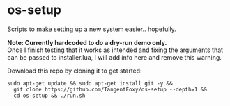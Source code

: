 # os-setup
Scripts to make setting up a new system easier.. hopefully.

**Note: Currently hardcoded to do a dry-run demo only.**  
Once I finish testing that it works as intended and fixing the arguments that
can be passed to installer.lua, I will add info here and remove this warning.

Download this repo by cloning it to get started:

```
sudo apt-get update && sudo apt-get install git -y &&
  git clone https://github.com/TangentFoxy/os-setup --depth=1 &&
  cd os-setup && ./run.sh
```
